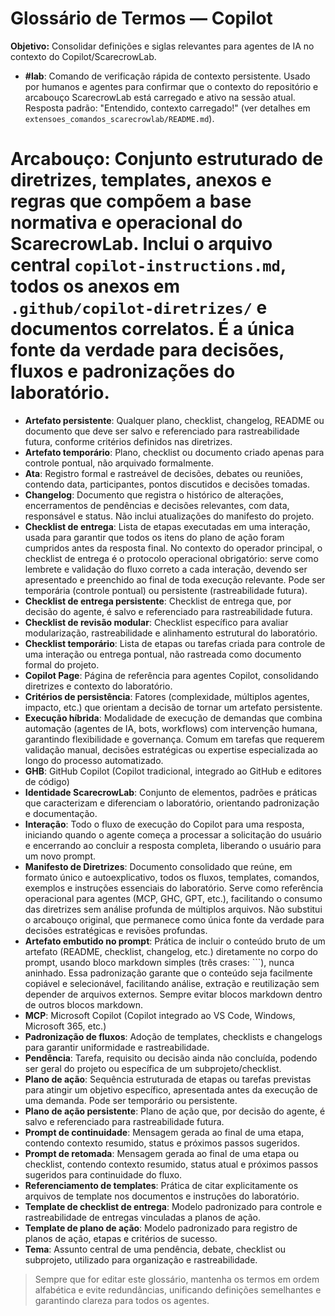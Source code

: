 # Glossário de Termos — Copilot

**Objetivo:** Consolidar definições e siglas relevantes para agentes de IA no contexto do Copilot/ScarecrowLab.

- **#lab**: Comando de verificação rápida de contexto persistente. Usado por humanos e agentes para confirmar que o contexto do repositório e arcabouço ScarecrowLab está carregado e ativo na sessão atual. Resposta padrão: "Entendido, contexto carregado!" (ver detalhes em `extensoes_comandos_scarecrowlab/README.md`).
# Arcabouço: Conjunto estruturado de diretrizes, templates, anexos e regras que compõem a base normativa e operacional do ScarecrowLab. Inclui o arquivo central `copilot-instructions.md`, todos os anexos em `.github/copilot-diretrizes/` e documentos correlatos. É a única fonte da verdade para decisões, fluxos e padronizações do laboratório.

- **Artefato persistente**: Qualquer plano, checklist, changelog, README ou documento que deve ser salvo e referenciado para rastreabilidade futura, conforme critérios definidos nas diretrizes.
- **Artefato temporário**: Plano, checklist ou documento criado apenas para controle pontual, não arquivado formalmente.
- **Ata**: Registro formal e rastreável de decisões, debates ou reuniões, contendo data, participantes, pontos discutidos e decisões tomadas.
- **Changelog**: Documento que registra o histórico de alterações, encerramentos de pendências e decisões relevantes, com data, responsável e status. Não inclui atualizações do manifesto do projeto.
- **Checklist de entrega**: Lista de etapas executadas em uma interação, usada para garantir que todos os itens do plano de ação foram cumpridos antes da resposta final. No contexto do operador principal, o checklist de entrega é o protocolo operacional obrigatório: serve como lembrete e validação do fluxo correto a cada interação, devendo ser apresentado e preenchido ao final de toda execução relevante. Pode ser temporária (controle pontual) ou persistente (rastreabilidade futura).
- **Checklist de entrega persistente**: Checklist de entrega que, por decisão do agente, é salvo e referenciado para rastreabilidade futura.
- **Checklist de revisão modular**: Checklist específico para avaliar modularização, rastreabilidade e alinhamento estrutural do laboratório.
- **Checklist temporário**: Lista de etapas ou tarefas criada para controle de uma interação ou entrega pontual, não rastreada como documento formal do projeto.
- **Copilot Page**: Página de referência para agentes Copilot, consolidando diretrizes e contexto do laboratório.
- **Critérios de persistência**: Fatores (complexidade, múltiplos agentes, impacto, etc.) que orientam a decisão de tornar um artefato persistente.
- **Execução híbrida**: Modalidade de execução de demandas que combina automação (agentes de IA, bots, workflows) com intervenção humana, garantindo flexibilidade e governança. Comum em tarefas que requerem validação manual, decisões estratégicas ou expertise especializada ao longo do processo automatizado.
- **GHB**: GitHub Copilot (Copilot tradicional, integrado ao GitHub e editores de código)
- **Identidade ScarecrowLab**: Conjunto de elementos, padrões e práticas que caracterizam e diferenciam o laboratório, orientando padronização e documentação.
- **Interação**: Todo o fluxo de execução do Copilot para uma resposta, iniciando quando o agente começa a processar a solicitação do usuário e encerrando ao concluir a resposta completa, liberando o usuário para um novo prompt.
- **Manifesto de Diretrizes**: Documento consolidado que reúne, em formato único e autoexplicativo, todos os fluxos, templates, comandos, exemplos e instruções essenciais do laboratório. Serve como referência operacional para agentes (MCP, GHC, GPT, etc.), facilitando o consumo das diretrizes sem análise profunda de múltiplos arquivos. Não substitui o arcabouço original, que permanece como única fonte da verdade para decisões estratégicas e revisões profundas.
- **Artefato embutido no prompt**: Prática de incluir o conteúdo bruto de um artefato (README, checklist, changelog, etc.) diretamente no corpo do prompt, usando bloco markdown simples (três crases: ```), nunca aninhado. Essa padronização garante que o conteúdo seja facilmente copiável e selecionável, facilitando análise, extração e reutilização sem depender de arquivos externos. Sempre evitar blocos markdown dentro de outros blocos markdown.
- **MCP**: Microsoft Copilot (Copilot integrado ao VS Code, Windows, Microsoft 365, etc.)
- **Padronização de fluxos**: Adoção de templates, checklists e changelogs para garantir uniformidade e rastreabilidade.
- **Pendência**: Tarefa, requisito ou decisão ainda não concluída, podendo ser geral do projeto ou específica de um subprojeto/checklist.
- **Plano de ação**: Sequência estruturada de etapas ou tarefas previstas para atingir um objetivo específico, apresentada antes da execução de uma demanda. Pode ser temporário ou persistente.
- **Plano de ação persistente**: Plano de ação que, por decisão do agente, é salvo e referenciado para rastreabilidade futura.
- **Prompt de continuidade**: Mensagem gerada ao final de uma etapa, contendo contexto resumido, status e próximos passos sugeridos.
- **Prompt de retomada**: Mensagem gerada ao final de uma etapa ou checklist, contendo contexto resumido, status atual e próximos passos sugeridos para continuidade do fluxo.
- **Referenciamento de templates**: Prática de citar explicitamente os arquivos de template nos documentos e instruções do laboratório.
- **Template de checklist de entrega**: Modelo padronizado para controle e rastreabilidade de entregas vinculadas a planos de ação.
- **Template de plano de ação**: Modelo padronizado para registro de planos de ação, etapas e critérios de sucesso.
- **Tema**: Assunto central de uma pendência, debate, checklist ou subprojeto, utilizado para organização e rastreabilidade.

> Sempre que for editar este glossário, mantenha os termos em ordem alfabética e evite redundâncias, unificando definições semelhantes e garantindo clareza para todos os agentes.
